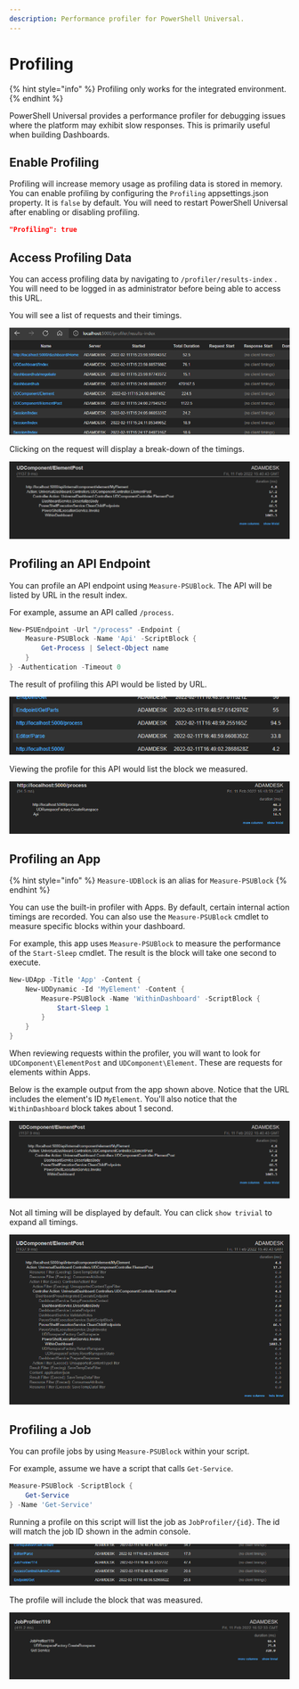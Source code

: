 ```yaml
---
description: Performance profiler for PowerShell Universal.
---
```


# Profiling

{% hint style="info" %}
Profiling only works for the integrated environment.
{% endhint %}

PowerShell Universal provides a performance profiler for debugging issues where the platform may exhibit slow responses. This is primarily useful when building Dashboards.&#x20;

## Enable Profiling

Profiling will increase memory usage as profiling data is stored in memory. You can enable profiling by configuring the `Profiling` appsettings.json property. It is `false` by default. You will need to restart PowerShell Universal after enabling or disabling profiling.&#x20;

```json
"Profiling": true
```

## Access Profiling Data

You can access profiling data by navigating to `/profiler/results-index` . You will need to be logged in as administrator before being able to access this URL.&#x20;

You will see a list of requests and their timings.&#x20;

![Result Index](<../.gitbook/assets/image (432).png>)

Clicking on the request will display a break-down of the timings.&#x20;

![Timings](<../.gitbook/assets/image (266).png>)

## Profiling an API Endpoint

You can profile an API endpoint using `Measure-PSUBlock`. The API will be listed by URL in the result index.&#x20;

For example, assume an API called `/process`.&#x20;

```powershell
New-PSUEndpoint -Url "/process" -Endpoint {
    Measure-PSUBlock -Name 'Api' -ScriptBlock {
        Get-Process | Select-Object name
    }
} -Authentication -Timeout 0 
```

The result of profiling this API would be listed by URL.

![](<../.gitbook/assets/image (440).png>)

Viewing the profile for this API would list the block we measured.&#x20;

![](<../.gitbook/assets/image (556).png>)

## Profiling an App

{% hint style="info" %}
`Measure-UDBlock` is an alias for `Measure-PSUBlock`
{% endhint %}

You can use the built-in profiler with Apps. By default, certain internal action timings are recorded. You can also use the `Measure-PSUBlock` cmdlet to measure specific blocks within your dashboard.&#x20;

For example, this app uses `Measure-PSUBlock` to measure the performance of the `Start-Sleep` cmdlet. The result is the block will take one second to execute.&#x20;

```powershell
New-UDApp -Title 'App' -Content {
    New-UDDynamic -Id 'MyElement' -Content {
        Measure-PSUBlock -Name 'WithinDashboard' -ScriptBlock {
            Start-Sleep 1
        }
    }
}
```

When reviewing requests within the profiler, you will want to look for `UDComponent\ElementPost` and `UDComponent\Element`. These are requests for elements within Apps.&#x20;

Below is the example output from the app shown above. Notice that the URL includes the element's ID `MyElement`. You'll also notice that the `WithinDashboard` block takes about 1 second.&#x20;

![Dashboard Timing](<../.gitbook/assets/image (264).png>)

Not all timing will be displayed by default. You can click `show trivial` to expand all timings.&#x20;

![All Timings](<../.gitbook/assets/image (549).png>)

## Profiling a Job

You can profile jobs by using `Measure-PSUBlock` within your script.&#x20;

For example, assume we have a script that calls `Get-Service`.&#x20;

```powershell
Measure-PSUBlock -ScriptBlock {
    Get-Service
} -Name 'Get-Service'
```

Running a profile on this script will list the job as `JobProfiler/{id}`. The id will match the job ID shown in the admin console.&#x20;

![](<../.gitbook/assets/image (554).png>)

The profile will include the block that was measured.&#x20;

![](<../.gitbook/assets/image (111).png>)
